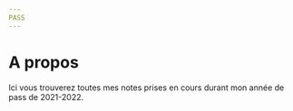 ```yaml
---
PASS
---
```


# A propos

Ici vous trouverez toutes mes notes prises en cours durant mon année de pass de 2021-2022. 
